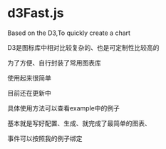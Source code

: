 # d3Fast.js
Based on the D3,To quickly create a chart

D3是图标库中相对比较复杂的、也是可定制性比较高的

为了方便、自行封装了常用图表库

使用起来很简单

目前还在更新中

具体使用方法可以查看example中的例子

基本就是写好配置、生成、就完成了最简单的图表、

事件可以按照我的例子绑定